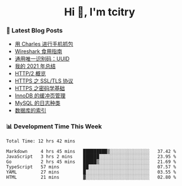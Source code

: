 <h1 align="center">Hi 👋, I'm tcitry</h1>

### 📝 Latest Blog Posts

<!-- BLOG-POST-LIST:START -->
- [用 Charles 进行手机抓包](https://yindongliang.com/posts/use-charles-capture-package-on-mobile/)
- [Wireshark 食用指南](https://yindongliang.com/posts/wireshark-usage/)
- [通用唯一识别码：UUID](https://yindongliang.com/posts/intro-uuid/)
- [我的 2021 年总结](https://yindongliang.com/posts/review-2021/)
- [HTTP/2 概览](https://yindongliang.com/posts/http2-101/)
- [HTTPS 之 SSL/TLS 协议](https://yindongliang.com/posts/https-ssl-tls-protocol/)
- [HTTPS 之密码学基础](https://yindongliang.com/posts/https-algorithems/)
- [InnoDB 的缓冲页管理](https://yindongliang.com/posts/innodb-memory-management/)
- [MySQL 的日志种类](https://yindongliang.com/posts/mysql-log/)
- [数据库的索引](https://yindongliang.com/posts/db-index/)
<!-- BLOG-POST-LIST:END -->

### 📊 Development Time This Week

<!--START_SECTION:waka-->

```text
Total Time: 12 hrs 42 mins

Markdown     4 hrs 45 mins   █████████▒░░░░░░░░░░░░░░░   37.42 %
JavaScript   3 hrs 2 mins    ██████░░░░░░░░░░░░░░░░░░░   23.95 %
Go           2 hrs 45 mins   █████▒░░░░░░░░░░░░░░░░░░░   21.69 %
TypeScript   57 mins         ██░░░░░░░░░░░░░░░░░░░░░░░   07.57 %
YAML         27 mins         █░░░░░░░░░░░░░░░░░░░░░░░░   03.55 %
HTML         21 mins         ▓░░░░░░░░░░░░░░░░░░░░░░░░   02.80 %
```

<!--END_SECTION:waka-->
